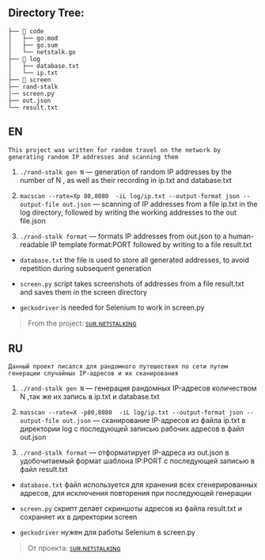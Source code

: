 ## Directory Tree:

```
├── 📂 code
│   ├── go.mod
│   ├── go.sum
│   └── netstalk.go
├── 📂 log
│   ├── database.txt
│   └── ip.txt
├── 📂 screen
├── rand-stalk
|── screen.py
├── out.json
└── result.txt
```


## EN
```This project was written for random travel on the network by generating random IP addresses and scanning them```
1. ```./rand-stalk gen N``` — generation of random IP addresses by the number of N , as well as their recording in ip.txt and database.txt

2. ```macscan --rate=Xp 80,8080  -iL log/ip.txt --output-format json --output-file out.json``` — scanning of IP addresses from a file ip.txt in the log directory, followed by writing the working addresses to the out file.json

3. ```./rand-stalk format``` — formats IP addresses from out.json to a human-readable IP template format:PORT followed by writing to a file result.txt

* ```database.txt``` the file is used to store all generated addresses, to avoid repetition during subsequent generation

* ```screen.py``` script takes screenshots of addresses from a file result.txt and saves them in the screen directory

* ```geckodriver``` is needed for Selenium to work in screen.py

> From the project: [ꜱᴜʀ.ɴᴇᴛꜱᴛᴀʟᴋɪɴɢ](https://t.me/sur_NET)

## RU
```Данный проект писался для рандомного путешествия по сети путем генерации случайных IP-адресов и их сканирования```
1. ```./rand-stalk gen N``` — генерация рандомных IP-адресов количеством N ,так же их запись в ip.txt и database.txt

2. ```masscan --rate=X -p80,8080  -iL log/ip.txt --output-format json --output-file out.json``` — сканирование IP-адресов из файла ip.txt в директории log с последующей записью рабочих адресов в файл out.json

3. ```./rand-stalk format``` — отформатирует IP-адреса из out.json в удобочитаемый формат шаблона IP:PORT с последующей записью в файл result.txt


* ```database.txt``` файл используется для хранения всех сгенерированных адресов, для исключения повторения при последующей генерации

* ```screen.py``` скрипт делает скриншоты адресов из файла result.txt и сохраняет их в директории screen

* ```geckodriver``` нужен для работы Selenium в screen.py

> От проекта: [ꜱᴜʀ.ɴᴇᴛꜱᴛᴀʟᴋɪɴɢ](https://t.me/sur_NET)
